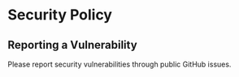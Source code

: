 # Security Policy

## Reporting a Vulnerability

Please report security vulnerabilities through public GitHub issues.
